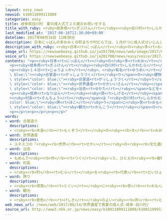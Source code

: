 ```yaml
---
layout: easy_news
newsid: k10011099111000
categories: easy
title: 岐阜県白川村　夏の成人式で２０歳のお祝いをする
title_with_ruby: <ruby>岐阜県<rt>ぎふけん</rt></ruby><ruby>白川村<rt>しらかわむら</rt></ruby>　<ruby>夏<rt>なつ</rt></ruby>の<ruby>成人式<rt>せいじんしき</rt></ruby>で<ruby>２０歳<rt>はたち</rt></ruby>のお<ruby>祝<rt>いわ</rt></ruby>いをする
last_modified_at: '2017-08-16T11:30:00+09:00'
datetime: 2017年08月16日 11時30分
description: 日本にっぽんの多おおくの町まちや村むらでは、１月がつに成人式せいじんしきを行おこなって２０歳はたちの人ひとたちのお祝いわいをしています。
description_with_ruby: <ruby>日本<rt>にっぽん</rt></ruby>の<ruby>多<rt>おお</rt></ruby>くの<ruby>町<rt>まち</rt></ruby>や<ruby>村<rt>むら</rt></ruby>では、１<ruby>月<rt>がつ</rt></ruby>に<ruby>成人式<rt>せいじんしき</rt></ruby>を<ruby>行<rt>おこな</rt></ruby>って<ruby>２０歳<rt>はたち</rt></ruby>の<ruby>人<rt>ひと</rt></ruby>たちのお<ruby>祝<rt>いわ</rt></ruby>いをしています。
image_url: https://newswebeasy.github.io/ja201708/news/web/image/2017/08/16/k10011099111000.jpg
voice_url: https://newswebeasy.github.io/ja201708/news/easy/voice/2017/08/16/k10011099111000.mp3
contents: "<p><ruby>日本<rt>にっぽん</rt></ruby>の<ruby>多<rt>おお</rt></ruby>くの<ruby>町<rt>まち</rt></ruby>や<ruby>村<rt>むら</rt></ruby>では、１<ruby>月<rt>がつ</rt></ruby>に<ruby>成人式<rt>せいじんしき</rt></ruby>を<ruby>行<rt>おこな</rt></ruby>って<ruby>２０歳<rt>はたち</rt></ruby>の<ruby>人<rt>ひと</rt></ruby>たちのお<ruby>祝<rt>いわ</rt></ruby>いをしています。</p>\n\
  <p><ruby>岐阜県<rt>ぎふけん</rt></ruby><ruby>白川村<rt>しらかわむら</rt></ruby>は、<ruby>仕事<rt>しごと</rt></ruby>や<ruby>勉強<rt>べんきょう</rt></ruby>のために<ruby>村<rt>むら</rt></ruby>を<ruby>出<rt>で</rt></ruby>て<ruby>生活<rt>せいかつ</rt></ruby>している<ruby>若<rt>わか</rt></ruby>い<ruby>人<rt>ひと</rt></ruby>が<ruby>大勢<rt>おおぜい</rt></ruby>います。１<ruby>月<rt>がつ</rt></ruby>は<ruby>雪<rt>ゆき</rt></ruby>がたくさん<ruby>降<rt>ふ</rt></ruby>るため、<ruby>毎年<rt>まいとし</rt></ruby>、<ruby>若<rt>わか</rt></ruby>い<ruby>人<rt>ひと</rt></ruby>たちが<ruby>村<rt>むら</rt></ruby>に<ruby>帰<rt>かえ</rt></ruby>る<ruby>夏休<rt>なつやす</rt></ruby>みに<ruby>成人式<rt>せいじんしき</rt></ruby>を<ruby>行<rt>おこな</rt></ruby>っています。</p>\n\
  <p><ruby>１４日<rt>じゅうよっか</rt></ruby>、<ruby>有名<rt>ゆうめい</rt></ruby>な<span style=\"color:\
  \ blue;\"><ruby>合掌造<rt>がっしょうづく</rt></ruby>り</span>の<ruby>建物<rt>たてもの</rt></ruby>で<ruby>成人式<rt>せいじんしき</rt></ruby>を<ruby>行<rt>おこな</rt></ruby>いました。<ruby>白川村<rt>しらかわむら</rt></ruby>には<span\
  \ style=\"color: blue;\"><ruby>合掌造<rt>がっしょうづく</rt></ruby>り</span>の<ruby>家<rt>いえ</rt></ruby>がたくさんあって、<span\
  \ style=\"color: blue;\"><ruby>世界遺産<rt>せかいいさん</rt></ruby></span>になっています。<ruby>式<rt>しき</rt></ruby>には、<ruby>今年<rt>ことし</rt></ruby><ruby>２０歳<rt>はたち</rt></ruby>の２５<ruby>人<rt>にん</rt></ruby>が<span\
  \ style=\"color: blue;\"><ruby>浴衣<rt>ゆかた</rt></ruby></span>などを<ruby>着<rt>き</rt></ruby>て<ruby>出席<rt>しゅっせき</rt></ruby>しました。</p>\n\
  <p><ruby>成原<rt>なりはら</rt></ruby><ruby>茂<rt>しげる</rt></ruby><span style=\"color: blue;\"\
  ><ruby>村長<rt>そんちょう</rt></ruby></span>は「<ruby>白川村<rt>しらかわむら</rt></ruby>を<span style=\"\
  color: blue;\"><ruby>誇<rt>ほこ</rt></ruby>り</span>に<ruby>思<rt>おも</rt></ruby>って、<ruby>将来<rt>しょうらい</rt></ruby>の<ruby>夢<rt>ゆめ</rt></ruby>のために<ruby>頑張<rt>がんば</rt></ruby>ってください」と<ruby>言<rt>い</rt></ruby>いました。<ruby>富山県<rt>とやまけん</rt></ruby>の<ruby>大学<rt>だいがく</rt></ruby>に<ruby>通<rt>かよ</rt></ruby>っている<ruby>男性<rt>だんせい</rt></ruby>は「<ruby>将来<rt>しょうらい</rt></ruby>、<ruby>白川村<rt>しらかわむら</rt></ruby>に<ruby>戻<rt>もど</rt></ruby>って、<ruby>村<rt>むら</rt></ruby>のために<span\
  \ style=\"color: blue;\"><ruby>観光<rt>かんこう</rt></ruby></span>の<ruby>仕事<rt>しごと</rt></ruby>をしたいです」と<ruby>話<rt>はな</rt></ruby>していました。</p>\n\
  <p></p>\n<p></p>\n<p></p>"
words:
- word: 合掌造り
  descriptions:
  - <ruby><rb>木造</rb><rt>もくぞう</rt></ruby>の<ruby><rb>大</rb><rt>おお</rt></ruby>きな<ruby><rb>家</rb><rt>いえ</rt></ruby>の<ruby><rb>屋根</rb><rt>やね</rt></ruby>の<ruby><rb>造</rb><rt>つく</rt></ruby>り<ruby><rb>方</rb><rt>かた</rt></ruby>の<ruby><rb>一</rb><rt>ひと</rt></ruby>つで、<ruby><rb>木材</rb><rt>もくざい</rt></ruby>を<ruby><rb>山</rb><rt>やま</rt></ruby>の<ruby><rb>形</rb><rt>かたち</rt></ruby>に<ruby><rb>組</rb><rt>く</rt></ruby>み<ruby><rb>合</rb><rt>あ</rt></ruby>わせたもの。
- word: 世界遺産
  descriptions:
  - ユネスコの「<ruby><rb>世界</rb><rt>せかい</rt></ruby>の<ruby><rb>文化遺産</rb><rt>ぶんかいさん</rt></ruby><ruby><rb>及</rb><rt>およ</rt></ruby>び<ruby><rb>自然遺産</rb><rt>しぜんいさん</rt></ruby>の<ruby><rb>保護</rb><rt>ほご</rt></ruby>に<ruby><rb>関</rb><rt>かん</rt></ruby>する<ruby><rb>条約</rb><rt>じょうやく</rt></ruby>」（「<ruby><rb>世界遺産保護条約</rb><rt>せかいいさんほごじょうやく</rt></ruby>」）にもとづいて<ruby><rb>決</rb><rt>き</rt></ruby>められた、<ruby><rb>世界的</rb><rt>せかいてき</rt></ruby>に<ruby><rb>残</rb><rt>のこ</rt></ruby>す<ruby><rb>価値</rb><rt>かち</rt></ruby>があると<ruby><rb>認</rb><rt>みと</rt></ruby>められた<ruby><rb>文化</rb><rt>ぶんか</rt></ruby>や<ruby><rb>自然</rb><rt>しぜん</rt></ruby>。<ruby><rb>日本</rb><rt>にっぽん</rt></ruby>では、<ruby><rb>文化遺産</rb><rt>ぶんかいさん</rt></ruby>として<ruby><rb>姫路城</rb><rt>ひめじじょう</rt></ruby>や<ruby><rb>法隆寺</rb><rt>ほうりゅうじ</rt></ruby>・<ruby><rb>沖縄</rb><rt>おきなわ</rt></ruby>の<ruby><rb>首里城</rb><rt>しゅりじょう</rt></ruby>など、<ruby><rb>自然遺産</rb><rt>しぜんいさん</rt></ruby>として<ruby><rb>屋久島</rb><rt>やくしま</rt></ruby>や<ruby><rb>白神山地</rb><rt>しらかみさんち</rt></ruby>などが<ruby><rb>指定</rb><rt>してい</rt></ruby>されている。
- word: 浴衣
  descriptions:
  - もめんで<ruby><rb>作</rb><rt>つく</rt></ruby>った、ひとえの<ruby><rb>着物</rb><rt>きもの</rt></ruby>。<ruby><rb>湯上</rb><rt>ゆあ</rt></ruby>がりや、<ruby><rb>夏</rb><rt>なつ</rt></ruby>などに<ruby><rb>着</rb><rt>き</rt></ruby>る。
- word: 村長
  descriptions:
  - <ruby><rb>村</rb><rt>むら</rt></ruby>を<ruby><rb>代表</rb><rt>だいひょう</rt></ruby>し、<ruby><rb>村</rb><rt>むら</rt></ruby>の<ruby><rb>政治</rb><rt>せいじ</rt></ruby>を<ruby><rb>行</rb><rt>おこな</rt></ruby>う<ruby><rb>人</rb><rt>ひと</rt></ruby>。
- word: 誇り
  descriptions:
  - <ruby><rb>得意</rb><rt>とくい</rt></ruby>に<ruby><rb>思</rb><rt>おも</rt></ruby>うこと。じまん。<ruby><rb>名誉</rb><rt>めいよ</rt></ruby>。
- word: 観光
  descriptions:
  - <ruby><rb>景色</rb><rt>けしき</rt></ruby>のよい<ruby><rb>所</rb><rt>ところ</rt></ruby>や<ruby><rb>名所</rb><rt>めいしょ</rt></ruby>などを<ruby><rb>見物</rb><rt>けんぶつ</rt></ruby>して<ruby><rb>回</rb><rt>まわ</rt></ruby>ること。
web_news_url: /news/web/2017/08/14/世界遺産で真夏の成人式-岐阜-白川村/
source_url: http://www3.nhk.or.jp/news/easy/k10011099111000/k10011099111000.html
...
```

